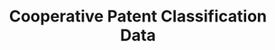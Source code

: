 ---
bigquery: https://console.cloud.google.com/bigquery?p=patents-public-data&d=cpc&page=dataset
citation: '“Cooperative Patent Classification” by the EPO and USPTO, for public use. '
contributors: EPO, USPTO
cost: None
description: Cooperative Patent Classification Data contains the scheme and definitions
  of the Cooperative Patent Classification system for classifying patent documents.
  The CPC is the result of a partnership between the EPO and the USPTO in their joint
  effort to develop a common, internationally compatible classification system for
  technical documents, in particular patent publications, which will be used by both
  offices in the patent granting process
documentation: https://www.cooperativepatentclassification.org/cpcSchemeAndDefinitions
last_edit: 04/09/2022, 09:44:24
location: https://www.cooperativepatentclassification.org/index
maintained_by: USPTO, EPO
schema_fields:
- childGroups
- level
- residual_references
- not_allocatable
- additional_only
- dateRevised
- date_revised
- symbol
- synonyms
- limiting_references
- title_part
- definition
- status
- title_full
- ipc_concordant
- titlePart
- glossary
- notAllocatable
- limitingReferences
- breakdownCode
- breakdown_code
- parents
- informativeReferences
- children
- residualReferences
- informative_references
- applicationReferences
- ipcConcordant
- sizeCache
- child_groups
- titleFull
- application_references
shortname: cooperative_patent_classification
tags:
- patents
- science
title: Cooperative Patent Classification Data
uuid: 984374a7-16e9-4b35-9445-458daceb01bf
---